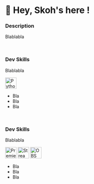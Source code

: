 👋 Hey, Skoh's here !
==========================

### Description

Blablabla

<br>

### Dev Skills
Blablabla
<p align="left">
<a href="https://www.python.org/" target="_blank" rel="noreferrer"><img src="https://raw.githubusercontent.com/danielcranney/readme-generator/main/public/icons/skills/python-colored.svg" width="36" height="36" alt="Python" /></a>
</p>

* Bla
* Bla
* Bla

<br>

### Dev Skills
Blablabla

<p align="left">
<a href="https://www.adobe.com/products/premiere.html" target="_blank" rel="noreferrer"><img src="https://i.pinimg.com/1200x/3f/95/2a/3f952aab222afee71726e8ee57e6b228.jpg" width="36" height="36" alt="Premiere Pro" /></a>
<a href="streamlabs.com" target="_blank" rel="noreferrer"><img src="https://avatars.githubusercontent.com/u/33038602?v=4&s=160" width="36" height="36" alt="Streamlabs" /></a>
<a href="https://obsproject.com" target="_blank" rel="noreferrer"><img src="https://upload.wikimedia.org/wikipedia/commons/thumb/7/78/OBS.svg/1024px-OBS.svg.png" width="36" height="36" alt="OBS" /></a>
</p>

* Bla
* Bla
* Bla

